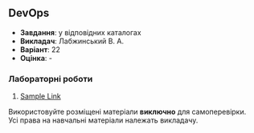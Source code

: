 ## DevOps

<!-- [![Alt Sample Text](shields.io badge)](#) -->

- **Завдання**: у відповідних каталогах
- **Викладач**: Лабжинський В. А.
- **Варіант**: 22 
- **Оцінка**: -

### Лабораторні роботи
  1. [Sample Link](#)

Використовуйте розміщені матеріали **виключно** для самоперевірки. <br>
Усі права на навчальні матеріали належать викладачу.
